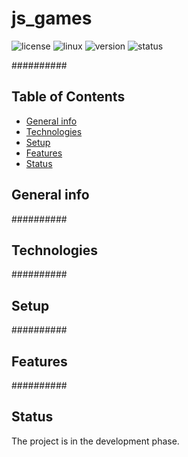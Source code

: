 # js_games

![license](https://img.shields.io/badge/license-MIT-blue)
![linux](https://img.shields.io/badge/os-Linux-green)
![version](https://img.shields.io/badge/version-1.0.0-success)
![status](https://img.shields.io/badge/status-develop-yellow)

##########

## Table of Contents
* [General info](#general-info)
* [Technologies](#technologies)
* [Setup](#setup)
* [Features](#features)
* [Status](#status)

## General info
##########

## Technologies
##########

## Setup
##########

## Features
##########

## Status
The project is in the development phase.
